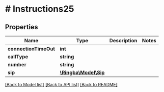 # # Instructions25

## Properties

Name | Type | Description | Notes
------------ | ------------- | ------------- | -------------
**connectionTimeOut** | **int** |  |
**callType** | **string** |  |
**number** | **string** |  |
**sip** | [**\Ringba\Model\Sip**](Sip.md) |  |

[[Back to Model list]](../../README.md#models) [[Back to API list]](../../README.md#endpoints) [[Back to README]](../../README.md)
